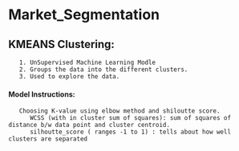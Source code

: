 # Market_Segmentation
## KMEANS Clustering: 
       1. UnSupervised Machine Learning Modle
       2. Groups the data into the different clusters.
       3. Used to explore the data.
#### Model Instructions:
       Choosing K-value using elbow method and shiloutte score.
          WCSS (with in cluster sum of squares): sum of squares of distance b/w data point and cluster centroid. 
          silhoutte_score ( ranges -1 to 1) : tells about how well clusters are separated
